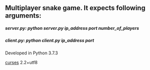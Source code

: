 ## Multiplayer snake game. It expects following arguments:

##### server.py: python server.py ip_address port number_of_players

##### client.py: python client.py ip_address port

Developed in Python 3.7.3

[curses](https://www.lfd.uci.edu/~gohlke/pythonlibs/#curses) 2.2+utf8
